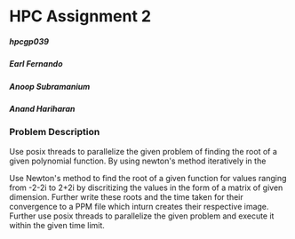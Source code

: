 <h1>HPC Assignment 2</h1>
<h5>hpcgp039</h5>
<h5> Earl Fernando</h5>

##### Anoop Subramanium 

##### Anand Hariharan
<h3>Problem Description</h3>
Use posix threads to parallelize the given problem of finding the root of a given polynomial function.
By using newton's method iteratively in the 


Use Newton's method to find the root of a given function for values ranging from -2-2i to 2+2i by discritizing the values in the form of a matrix of given dimension.
Further write these roots and the time taken for their convergence to a PPM file which inturn creates their respective image. Further use posix threads to parallelize the given problem and 
execute it within the given time limit.

